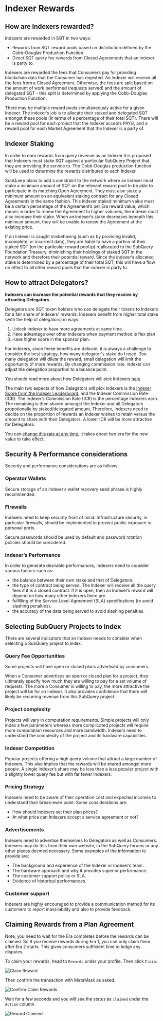 # Indexer Rewards

## How are Indexers rewarded?

Indexers are rewarded in SQT in two ways:

- Rewards from SQT reward pools based on distribution defined by the Cobb-Douglas Production Function.
- Direct SQT query fee rewards from Closed Agreements that an indexer is party to.

Indexers are rewarded the fees that Consumers pay for providing blockchain data that the Consumer has reqested. An Indexer will receive all the fees from a Closed Agreement. Otherwise, the fees are split based on the amount of work performed (requests served) and the amount of delegated SQT - this split is determined by applying the Cobb-Douglas Production Function.

There may be multiple reward pools simultaneously active for a given Indexer. The indexer’s job is to allocate their staked and delegated SQT amongst these pools (in terms of a percentage of their total SQT). There will be a reward pool for each project that the Indexer accepts PAYG, and a reward pool for each Market Agreement that the Indexer is a party of.

## Indexer Staking

In order to earn rewards from query revenue as an Indexer it is proposed that Indexers must stake SQT against a particular SubQuery Project that they are providing the service to. The Cobb-Douglas production function will be used to determine the rewards distributed to each Indexer.

SubQuery plans to add a constraint to the network where an indexer must stake a minimum amount of SQT on the relevant reward pool to be able to participate in its matching Open Agreement. They must also stake a minimum amount on an equivalent staking contract for any Closed Agreements in the same fashion. This indexer staked minimum value must be a certain percentage of the Agreement’s per Era reward value, which means in order to renew the Agreement to higher volumes, the indexer must also increase their stake. When an indexer’s stake decreases beneath this minimum amount, they will be unable to renew the Agreement at the existing price.

If an Indexer is caught misbehaving (such as by providing invalid, incomplete, or incorrect data), they are liable to have a portion of their staked SQT (on the particular reward pool ip) reallocated to the SubQuery Foundation Treasury, diminishing their holdings of staked SQT in the network and therefore their potential reward. Since the indexer’s allocated stake is determined by a percentage of their total SQT, this will have a flow on effect to all other reward pools that the indexer is party to.

## How to attract Delegators?

**Indexers can increase the potential rewards that they receive by attracting Delegators.**

Delegators are SQT token holders who can delegate their tokens to Indexers for a fair share of indexers' rewards. 
Indexers benefit from higher total stake (with the help of delegators) in ways: 
1. Unlock indexer to have more agreements at same time.
2. Have advantage over other indexers when payment method is flex plan
3. Have higher score in the sponsor plan.

For indexers, since these benefits are delicate, it is always a challenge to consider the best strategy, how many delegator's stake do I need.
Too many delegation will dilute the reward, small delegation will limit the opportunity of more rewards. By changing commission rate, indexer can adjust the delegation proportion to a balance point.  

You should read more about how Delegators will pick Indexers [here](../delegators/rewards.md#how-to-select-what-indexers-to-delegate-to)

The main two aspects of how Delegators will pick indexers is the [Indexer Score from the Indexer Leaderboard](https://kepler.subquery.network/delegator/indexers/top), and the Indexer Commission Rate (ICR). The Indexer’s Commission Rate (ICR) is the percentage Indexers earn. The remaining is then shared amongst the Indexer and all Delegators propotionally by staked/delegated amount. Therefore, Indexers need to decide on the proportion of rewards an Indexer wishes to retain versus the amount to share with their Delegators. A lower ICR will be more attractive for Delegators.

You can [change this rate at any time](./become-an-indexer.md#6-configure-an-indexer-commission-rate-icr), it takes about two era for the new value to take effect.

## Security & Performance considerations

Security and performance considerations are as follows.

### Operator Wallets

Secure storage of an Indexer’s wallet recovery seed phrase is highly recommended.

### Firewalls

Indexers need to keep security front of mind. Infrastructure security, in particular firewalls, should be implemented to prevent public exposure to personal ports.

Secure passwords should be used by default and password rotation policies should be considered.

### Indexer’s Performance

In order to generate desirable performances, Indexers need to consider various factors such as:

- the balance between their own stake and that of Delegators.
- the type of contract being served. The Indexer will receive all the query fees if it is a closed contract. If it is open, then an Indexer’s reward will depend on how many other Indexers there are.
- fulfilling of the Service Level Agreement (SLA) specifications (to avoid slashing penalties).
- the accuracy of the data being served to avoid slashing penalties.

## Selecting SubQuery Projects to Index

There are several indicators that an Indexer needs to consider when selecting a SubQuery project to index.

### Query Fee Opportunities

Some projects will have open or closed plans advertised by consumers.

When a Consumer advertises an open or closed plan for a project, they ultimately specify how much they are willing to pay for a set volume of requests. The more a Consumer is willing to pay, the more attractive the project will be for an Indexer. It also provides confidence that there will likely be recurring revenue from this SubQuery project.

### Project complexity

Projects will vary in computation requirements. Simple projects will only index a few parameters whereas more complicated projects will require more computation resources and more bandwidth. Indexers need to understand the complexity of the project and its hardware capabilities.

### Indexer Competition

Popular projects offering a high query volume that attract a large number of Indexers. This also implies that the rewards will be shared amongst more people. A single Indexer’s share may be less than a less popular project with a slightly lower query fee but with far fewer Indexers.

### Pricing Strategy

Indexers need to be aware of their operation cost and expected incomes to understand their break-even point. Some considerations are:

- How should Indexers set their plan prices?
- At what price can Indexers accept a service agreement or not?

### Advertisements

Indexers need to advertise themselves to Delegators as well as Consumers. Indexers may do this from their own website, in the SubQuery forums or any other places deemed necessary. Some examples of the information to provide are:

- The background and experience of the Indexer or Indexer’s team.
- The hardware approach and why it provides superior performance.
- The customer support policy or SLA.
- Evidence of historical performances.

### Customer support

Indexers are highly encouraged to provide a communication method for its customers to report inavailability and also to provide feedback.

## Claiming Rewards from a Plan Agreement

Note, you need to wait for the Era completes before the rewards can be claimed. So if you receive rewards during Era 1, you can only claim them after Era 2 starts. This gives consumers sufficient time to lodge any disputes.

To claim your rewards, head to `Rewards` under your profile. Then click `Claim`.

![Claim Reward](/assets/img/claim_rewards.png)

Then confirm the transaction with MetaMask as asked.

![Confirm Claim Rewards](/assets/img/confirm_claim_rewrads.png)

Wait for a few seconds and you will see the status as `claimed` under the `Action` column.

![Reward Claimed](/assets/img/reward_confirmed.png)
